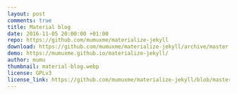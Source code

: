 ```yaml
---
layout: post
comments: true
title: Material blog
date: 2016-11-05 20:00:00 +01:00
repo: https://github.com/mumuxme/materialize-jekyll
download: https://github.com/mumuxme/materialize-jekyll/archive/master.zip
demo: https://mumuxme.github.io/materialize-jekyll/
author: mumu
thumbnail: material-blog.webp
license: GPLv3
license_link: https://github.com/mumuxme/materialize-jekyll/blob/master/LICENSE
---
```


